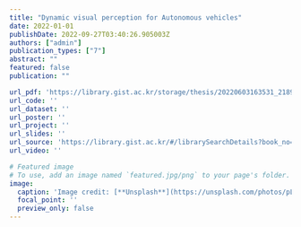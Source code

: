 ```yaml
---
title: "Dynamic visual perception for Autonomous vehicles"
date: 2022-01-01
publishDate: 2022-09-27T03:40:26.905003Z
authors: ["admin"]
publication_types: ["7"]
abstract: ""
featured: false
publication: ""

url_pdf: 'https://library.gist.ac.kr/storage/thesis/20220603163531_2189_Farzeen_thesis.pdf'
url_code: ''
url_dataset: ''
url_poster: ''
url_project: ''
url_slides: ''
url_source: 'https://library.gist.ac.kr/#/librarySearchDetails?book_no=485553'
url_video: ''

# Featured image
# To use, add an image named `featured.jpg/png` to your page's folder.
image:
  caption: 'Image credit: [**Unsplash**](https://unsplash.com/photos/pLCdAaMFLTE)'
  focal_point: ''
  preview_only: false
---
```


